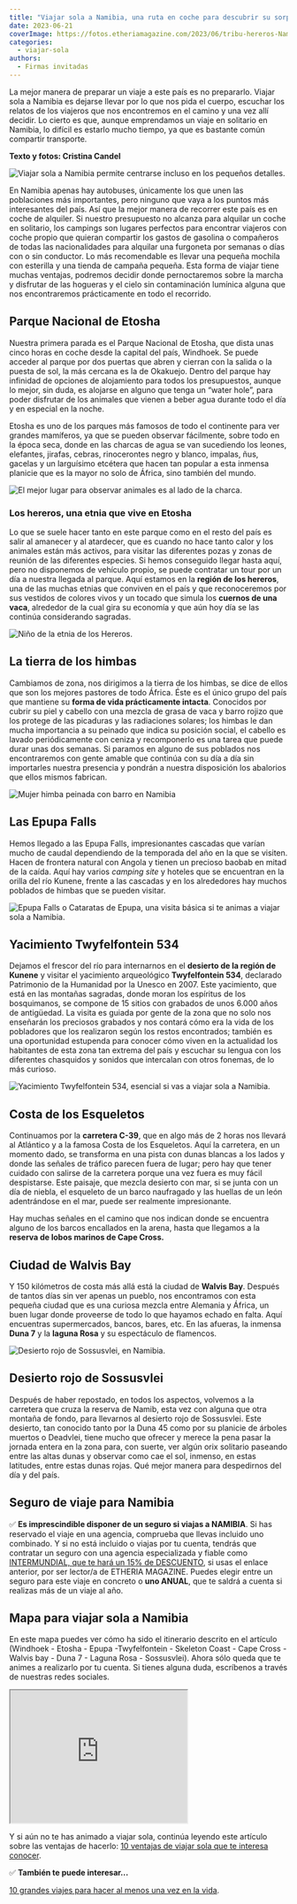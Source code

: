 ```yaml
---
title: "Viajar sola a Namibia, una ruta en coche para descubrir su sorprendente naturaleza"
date: 2023-06-21
coverImage: https://fotos.etheriamagazine.com/2023/06/tribu-hereros-Namibia.jpg
categories: 
  - viajar-sola
authors: 
  - Firmas invitadas
---
```


La mejor manera de preparar un viaje a este país es no prepararlo. Viajar sola a Namibia 
es dejarse llevar por lo que nos pida el cuerpo, escuchar los relatos de los viajeros 
que nos encontremos en el camino y una vez allí decidir. Lo cierto es que, aunque 
emprendamos un viaje en solitario en Namibia, lo difícil es estarlo mucho tiempo, ya que 
es bastante común compartir transporte. 

**Texto y fotos: Cristina Candel** 

![Viajar sola a Namibia permite centrarse incluso en los pequeños detalles.](https://fotos.etheriamagazine.com/2023/06/mujeres-Namibia.jpg "Viajar sola a Namibia permite centrarse incluso en los pequeños detalles.")

En Namibia apenas hay autobuses, únicamente los que unen las poblaciones más 
importantes, pero ninguno que vaya a los puntos más interesantes del país. Así que la 
mejor manera de recorrer este país es en coche de alquiler. Si nuestro presupuesto no 
alcanza para alquilar un coche en solitario, los campings son lugares perfectos para 
encontrar viajeros con coche propio que quieran compartir los gastos de gasolina o 
compañeros de todas las nacionalidades para alquilar una furgoneta por semanas o días 
con o sin conductor. Lo más recomendable es llevar una pequeña mochila con esterilla y 
una tienda de campaña pequeña. Esta forma de viajar tiene muchas ventajas, podremos 
decidir donde pernoctaremos sobre la marcha y disfrutar de las hogueras y el cielo sin 
contaminación lumínica alguna que nos encontraremos prácticamente en todo el recorrido. 

## Parque Nacional de Etosha

Nuestra primera parada es el Parque Nacional de Etosha, que dista unas cinco horas en 
coche desde la capital del país, Windhoek. Se puede acceder al parque por dos puertas 
que abren y cierran con la salida o la puesta de sol, la más cercana es la de Okakuejo. 
Dentro del parque hay infinidad de opciones de alojamiento para todos los presupuestos, 
aunque lo mejor, sin duda, es alojarse en alguno que tenga un “water hole”, para poder 
disfrutar de los animales que vienen a beber agua durante todo el día y en especial en 
la noche. 

Etosha es uno de los parques más famosos de todo el continente para ver grandes 
mamíferos, ya que se pueden observar fácilmente, sobre todo en la época seca, donde en 
las charcas de agua se van sucediendo los leones, elefantes, jirafas, cebras, 
rinocerontes negro y blanco, impalas, ñus, gacelas y un larguísimo etcétera que hacen 
tan popular a esta inmensa planicie que es la mayor no solo de África, sino también del 
mundo. 

![El mejor lugar para observar animales es al lado de la charca.](https://fotos.etheriamagazine.com/2023/06/etosha-Namibia.jpg "El mejor lugar para observar animales es junto a la charca donde acuden a beber. © C.Candel")

### Los hereros, una etnia que vive en Etosha

Lo que se suele hacer tanto en este parque como en el resto del país es salir al 
amanecer y al atardecer, que es cuando no hace tanto calor y los animales están más 
activos, para visitar las diferentes pozas y zonas de reunión de las diferentes 
especies. Si hemos conseguido llegar hasta aquí, pero no disponemos de vehículo propio, 
se puede contratar un tour por un día a nuestra llegada al parque. Aquí estamos en la 
**región de los hereros**, una de las muchas etnias que conviven en el país y que 
reconoceremos por sus vestidos de colores vivos y un tocado que simula los **cuernos de 
una vaca**, alrededor de la cual gira su economía y que aún hoy día se las continúa 
considerando sagradas. 

![Niño de la etnia de los Hereros.](https://fotos.etheriamagazine.com/2023/06/tribu-hereros-Namibia-850x565.jpg "Niño de la etnia de los Hereros. © C. Candel")

## La tierra de los himbas

Cambiamos de zona, nos dirigimos a la tierra de los himbas, se dice de ellos que son los 
mejores pastores de todo África. Éste es el único grupo del país que mantiene su **forma 
de vida prácticamente intacta**. Conocidos por cubrir su piel y cabello con una mezcla 
de grasa de vaca y barro rojizo que los protege de las picaduras y las radiaciones 
solares; los himbas le dan mucha importancia a su peinado que indica su posición social, 
el cabello es lavado periódicamente con ceniza y recomponerlo es una tarea que puede 
durar unas dos semanas. Si paramos en alguno de sus poblados nos encontraremos con gente 
amable que continúa con su día a día sin importarles nuestra presencia y pondrán a 
nuestra disposición los abalorios que ellos mismos fabrican. 

![Mujer himba peinada con barro en Namibia](https://fotos.etheriamagazine.com/2023/06/etnia-himba-Namibia.jpg "Los himbas cuidan mucho su estética. © C. Candel")

## Las Epupa Falls

Hemos llegado a las Epupa Falls, impresionantes cascadas que varían mucho de caudal 
dependiendo de la temporada del año en la que se visiten. Hacen de frontera natural con 
Angola y tienen un precioso baobab en mitad de la caída. Aquí hay varios _camping site_ 
y hoteles que se encuentran en la orilla del río Kunene, frente a las cascadas y en los 
alrededores hay muchos poblados de himbas que se pueden visitar. 

![Epupa Falls o Cataratas de Epupa, una visita básica si te animas a viajar sola a Namibia.](https://fotos.etheriamagazine.com/2023/06/Epupa-falls-Namibia-682x1024.jpg "Epupa Falls, en Namibia. © C. Candel")

## Yacimiento Twyfelfontein 534

Dejamos el frescor del río para internarnos en el **desierto de la región de Kunene** y 
visitar el yacimiento arqueológico **Twyfelfontein 534**, declarado Patrimonio de la 
Humanidad por la Unesco en 2007. Este yacimiento, que está en las montañas sagradas, 
donde moran los espíritus de los bosquimanos, se compone de 15 sitios con grabados de 
unos 6.000 años de antigüedad. La visita es guiada por gente de la zona que no solo nos 
enseñarán los preciosos grabados y nos contará cómo era la vida de los pobladores que 
los realizaron según los restos encontrados; también es una oportunidad estupenda para 
conocer cómo viven en la actualidad los habitantes de esta zona tan extrema del país y 
escuchar su lengua con los diferentes chasquidos y sonidos que intercalan con otros 
fonemas, de lo más curioso. 

![Yacimiento Twyfelfontein 534, esencial si vas a viajar sola a Namibia.](https://fotos.etheriamagazine.com/2023/06/Yacimiento-Twyfelfontein-Namibia-850x567.jpg "Yacimiento Twyfelfontein 534, esencial si vas a viajar sola a Namibia.")

## Costa de los Esqueletos

Continuamos por la **carretera C-39**, que en algo más de 2 horas nos llevará al 
Atlántico y a la famosa Costa de los Esqueletos. Aquí la carretera, en un momento dado, 
se transforma en una pista con dunas blancas a los lados y donde las señales de tráfico 
parecen fuera de lugar; pero hay que tener cuidado con salirse de la carretera porque 
una vez fuera es muy fácil despistarse. Este paisaje, que mezcla desierto con mar, si se 
junta con un día de niebla, el esqueleto de un barco naufragado y las huellas de un león 
adentrándose en el mar, puede ser realmente impresionante. 

Hay muchas señales en el camino que nos indican donde se encuentra alguno de los barcos 
encallados en la arena, hasta que llegamos a la **reserva de lobos marinos de Cape 
Cross.** 

## Ciudad de Walvis Bay

Y 150 kilómetros de costa más allá está la ciudad de **Walvis Bay**. Después de tantos 
días sin ver apenas un pueblo, nos encontramos con esta pequeña ciudad que es una 
curiosa mezcla entre Alemania y África, un buen lugar donde proveerse de todo lo que 
hayamos echado en falta. Aquí encuentras supermercados, bancos, bares, etc. En las 
afueras, la inmensa **Duna 7** y la **laguna Rosa** y su espectáculo de flamencos. 

![Desierto rojo de Sossusvlei, en Namibia.](https://fotos.etheriamagazine.com/2023/06/Desierto-Namibia.jpg "Desierto rojo de Sossusvlei, en Namibia. © C. Candel")

## Desierto rojo de Sossusvlei

Después de haber repostado, en todos los aspectos, volvemos a la carretera que cruza la 
reserva de Namib, esta vez con alguna que otra montaña de fondo, para llevarnos al 
desierto rojo de Sossusvlei. Este desierto, tan conocido tanto por la Duna 45 como por 
su planicie de árboles muertos o Deadvlei, tiene mucho que ofrecer y merece la pena 
pasar la jornada entera en la zona para, con suerte, ver algún orix solitario paseando 
entre las altas dunas y observar como cae el sol, inmenso, en estas latitudes, entre 
estas dunas rojas. Qué mejor manera para despedirnos del día y del país. 

## Seguro de viaje para Namibia

✅ **Es imprescindible disponer de un seguro si viajas a NAMIBIA**. Si has reservado el 
viaje en una agencia, comprueba que llevas incluido uno combinado. Y si no está incluido 
o viajas por tu cuenta, tendrás que contratar un seguro con una agencia especializada y 
fiable como [INTERMUNDIAL, que te hará un 15% de 
DESCUENTO](https://clk.tradedoubler.com/click?p=281568&a=3132464&url=https%3A%2F%2Fwww.intermundial.es%2Fafiliados%2Fseguros-de-viaje-recomendado%3Ftduid%3Da2505c6202eb9ec08ada064bcce8aa48%26utm_source%3DTradedoubler%26utm_medium%3D1%26utm_campaign%3DGeneral%26utm_content%3D3132464%26utm_term%3D3132464), 
si usas el enlace anterior, por ser lector/a de ETHERIA MAGAZINE. Puedes elegir entre un 
seguro para este viaje en concreto o **uno ANUAL**, que te saldrá a cuenta si realizas 
más de un viaje al año. 

## Mapa para viajar sola a Namibia

En este mapa puedes ver cómo ha sido el itinerario descrito en el artículo (Windhoek - 
Etosha - Epupa -Twyfelfontein - Skeleton Coast - Cape Cross - Walvis bay - Duna 7 - 
Laguna Rosa - Sossusvlei). Ahora sólo queda que te animes a realizarlo por tu cuenta. Si 
tienes alguna duda, escríbenos a través de nuestras redes sociales. 

<iframe src="https://www.google.com/maps/d/embed?mid=11_He5yqr5lRe1OG5VEpXDDld9pSiHQY&amp;hl=es&amp;ehbc=2E312F" width="320" height="240"></iframe>

Y si aún no te has animado a viajar sola, continúa leyendo este artículo sobre las 
ventajas de hacerlo: [10 ventajas de viajar sola que te interesa 
conocer](https://etheriamagazine.com/2019/01/29/10-ventajas-de-viajar-sola/). 

✅ **También te puede interesar...** 

[10 grandes viajes para hacer al menos una vez en la 
vida](https://etheriamagazine.com/2020/04/16/10-grandes-viajes-para-sonar-desde-casa/).
